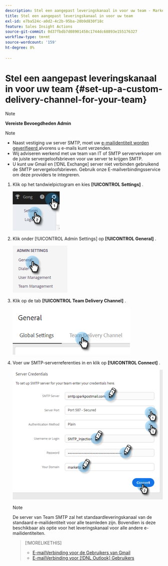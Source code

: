```yaml
---
description: Stel een aangepast leveringskanaal in voor uw team - Marketo Docs - Productdocumentatie
title: Stel een aangepast leveringskanaal in voor uw team
exl-id: e7ba524c-a0d2-4c2b-95ba-20b9d830f18c
feature: Sales Insight Actions
source-git-commit: 0d37fbdb7d08901458c1744dc68893e155176327
workflow-type: tm+mt
source-wordcount: '159'
ht-degree: 0%

---
```


# Stel een aangepast leveringskanaal in voor uw team {#set-up-a-custom-delivery-channel-for-your-team}

>[!NOTE]
>
>**Vereiste Bevoegdheden Admin**

>[!NOTE]
>
>* Naast vestiging uw server SMTP, moet uw [ e-mailidentiteit worden geverifieerd ](/help/marketo/product-docs/marketo-sales-insight/actions/getting-started/email-settings/verify-your-email.md) alvorens u e-mails kunt verzenden.
>* Wij adviseren werkend met uw team van IT of SMTP serververkoper om de juiste servergeloofsbrieven voor uw server te krijgen SMTP.
>* U kunt uw Gmail en [!DNL Exchange] server niet verbinden gebruikend de SMTP servergeloofsbrieven. Gebruik onze E-mailverbindingsservice om deze providers te integreren.

1. Klik op het tandwielpictogram en kies **[!UICONTROL Settings]** .

   ![](assets/set-up-a-custom-delivery-channel-for-your-team-1.png)

1. Klik onder [!UICONTROL Admin Settings] op **[!UICONTROL General]** .

   ![](assets/set-up-a-custom-delivery-channel-for-your-team-2.png)

1. Klik op de tab **[!UICONTROL Team Delivery Channel]** .

   ![](assets/set-up-a-custom-delivery-channel-for-your-team-3.png)

1. Voer uw SMTP-serverreferenties in en klik op **[!UICONTROL Connect]** .

   ![](assets/set-up-a-custom-delivery-channel-for-your-team-4.png)

   >[!NOTE]
   >
   >De server van Team SMTP zal het standaardleveringskanaal van de standaard e-mailidentiteit voor alle teamleden zijn. Bovendien is deze beschikbaar als optie voor het leveringskanaal voor alle andere e-mailidentiteiten.

   >[!MORELIKETHIS]
   >
   >* [ E-mailVerbinding voor de Gebruikers van Gmail ](/help/marketo/product-docs/marketo-sales-connect/email-plugins/gmail/email-connection-for-gmail-users.md)
   >* [ E-mailVerbinding voor  [!DNL Outlook]  Gebruikers ](/help/marketo/product-docs/marketo-sales-connect/email-plugins/msc-for-outlook/email-connection-for-outlook-users.md)
